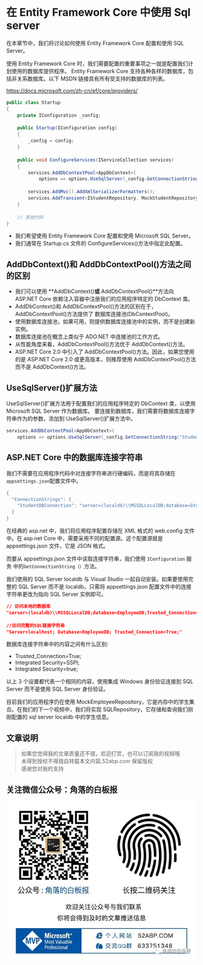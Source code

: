 # 在 Entity Framework Core 中使用 Sql server

在本章节中，我们将讨论如何使用 Entity Framework Core 配置和使用 SQL Server。

使用 Entity Framework Core 时，我们需要配置的重要事项之一就是配置我们计划使用的数据库提供程序。
Entity Framework Core 支持各种各样的数据库，包括非关系数据库。以下 MSDN 链接具有所有受支持的数据库的列表。

https://docs.microsoft.com/zh-cn/ef/core/providers/

```csharp
public class Startup
{
    private IConfiguration _config;

    public Startup(IConfiguration config)
    {
        _config = config;
    }

    public void ConfigureServices(IServiceCollection services)
    {
        services.AddDbContextPool<AppDbContext>(
            options => options.UseSqlServer(_config.GetConnectionString("StudentDBConnection")));

        services.AddMvc().AddXmlSerializerFormatters();
        services.AddTransient<IStudentRepository, MockStudentRepository>();
    }

    // 其他代码
}
```

- 我们希望使用 Entity Framework Core 配置和使用 Microsoft SQL Server。
- 我们通常在 Startup.cs 文件的 ConfigureServices()方法中指定此配置。

## AddDbContext()和 AddDbContextPool()方法之间的区别

- 我们可以使用 **AddDbContext()**或** AddDbContextPool()**方法向 ASP.NET Core 依赖注入容器中注册我们的应用程序特定的 DbContext 类。
- AddDbContext()和 AddDbContextPool()方法的区别在于，AddDbContextPool()方法提供了 数据库连接池(DbContextPool)。
- 使用数据库连接池，如果可用，则提供数据库连接池中的实例，而不是创建新实例。
- 数据库连接池在概念上类似于 ADO.NET 中连接池的工作方式。
- 从性能角度来看，AddDbContextPool()方法优于 AddDbContext()方法。
- ASP.NET Core 2.0 中引入了 AddDbContextPool()方法。因此，如果您使用的是 ASP.NET Core 2.0 或更高版本，则推荐使用 AddDbContextPool()方法而不是 AddDbContext()方法。

## UseSqlServer()扩展方法

UseSqlServer()扩展方法用于配置我们的应用程序特定的 DbContext 类，以使用 Microsoft SQL Server 作为数据库。
要连接到数据库，我们需要将数据库连接字符串作为的参数，添加到 UseSqlServer()扩展方法中。

```csharp
services.AddDbContextPool<AppDbContext>(
    options => options.UseSqlServer(_config.GetConnectionString("StudentDBConnection")));
```

## ASP.NET Core 中的数据库连接字符串

我们不需要在应用程序代码中对连接字符串进行硬编码，而是将其存储在 `appsettings.json`配置文件中。

```csharp
{
  "ConnectionStrings": {
    "StudentDBConnection": "server=(localdb)\\MSSQLLocalDB;database=StudentDB;Trusted_Connection=true"
  }
}
```

在经典的 asp.net 中，我们将应用程序配置存储在 XML 格式的 web.config 文件中。在 asp.net Core 中，需要采用不同的配置源。这个配置源就是 appsettings.json 文件，它是 JSON 格式。

而要从 appsettings.json 文件中读取连接字符串，我们使用 `IConfiguration` 服务 中的`GetConnectionString（）`方法。

我们使用的 SQL Server localdb 与 Visual Studio 一起自动安装。如果要使用完整的 SQL Server 而不是 localdb，只需将 appsettings.json 配置文件中的连接字符串更改为指向 SQL Server 实例即可。

```json
// 访问本地的数据库
"server=(localdb)\\MSSQLLocalDB;database=EmployeeDB;Trusted_Connection=true"

//访问完整的SQL链接字符串
"Server=localhost; Database=EmployeeDB; Trusted_Connection=True;"
```

数据库连接字符串中的内容之间有什么区别:

- Trusted_Connection=True;
- Integrated Security=SSPI;
- Integrated Security=true;

以上 3 个设置都代表一个相同的内容，使用集成 Windows 身份验证连接到 SQL Server 而不是使用 SQL Server 身份验证。

目前我们的应用程序仍在使用 MockEmployeeRepository，它是内存中的学生集合。在我们的下一个视频中，我们将实现 SQLRepository，它存储和查询我们刚刚配置的 sql server localdb 中的学生信息。

## 文章说明

> 如果您觉得我的文章质量还不错，欢迎打赏，也可以订阅我的视频哦 </br>
> 未得到授权不得擅自转载本文内容,52abp.com 保留版权 </br>
> 感谢您对我的支持

## 关注微信公众号：角落的白板报

![公众号：角落的白板报](images/jiaoluowechat.png)
